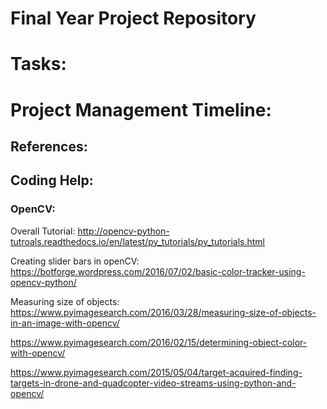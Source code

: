 # Final Year Project Repository 
# Tasks: 

# Project Management Timeline: 

## References: 

## Coding Help: 
### OpenCV: 
Overall Tutorial: http://opencv-python-tutroals.readthedocs.io/en/latest/py_tutorials/py_tutorials.html

Creating slider bars in openCV: https://botforge.wordpress.com/2016/07/02/basic-color-tracker-using-opencv-python/

Measuring size of objects: https://www.pyimagesearch.com/2016/03/28/measuring-size-of-objects-in-an-image-with-opencv/


https://www.pyimagesearch.com/2016/02/15/determining-object-color-with-opencv/

https://www.pyimagesearch.com/2015/05/04/target-acquired-finding-targets-in-drone-and-quadcopter-video-streams-using-python-and-opencv/


